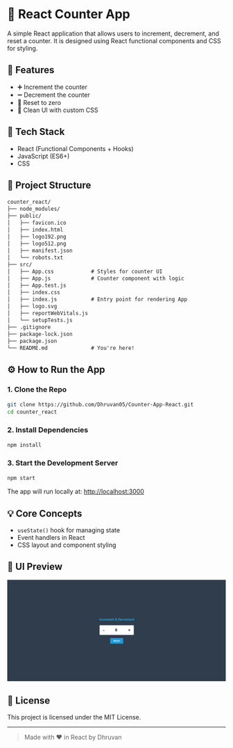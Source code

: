 # 🔢 React Counter App

A simple React application that allows users to increment, decrement, and reset a counter. It is designed using React functional components and CSS for styling.

## 🚀 Features

- ➕ Increment the counter
- ➖ Decrement the counter
- 🔁 Reset to zero
- 🎨 Clean UI with custom CSS

## 🧱 Tech Stack

- React (Functional Components + Hooks)
- JavaScript (ES6+)
- CSS

## 📁 Project Structure

```
counter_react/
├── node_modules/
├── public/
│   ├── favicon.ico
│   ├── index.html
│   ├── logo192.png
│   ├── logo512.png
│   ├── manifest.json
│   └── robots.txt
├── src/
│   ├── App.css            # Styles for counter UI
│   ├── App.js             # Counter component with logic
│   ├── App.test.js
│   ├── index.css
│   ├── index.js           # Entry point for rendering App
│   ├── logo.svg
│   ├── reportWebVitals.js
│   └── setupTests.js
├── .gitignore
├── package-lock.json
├── package.json
└── README.md              # You're here!
```

## ⚙️ How to Run the App

### 1. Clone the Repo

```bash
git clone https://github.com/Dhruvan05/Counter-App-React.git
cd counter_react
```

### 2. Install Dependencies

```bash
npm install
```

### 3. Start the Development Server

```bash
npm start
```

The app will run locally at: [http://localhost:3000](http://localhost:3000)

## 💡 Core Concepts

- `useState()` hook for managing state
- Event handlers in React
- CSS layout and component styling

## 📸 UI Preview

![alt text](image.png)



## 🪪 License

This project is licensed under the MIT License.

---

> Made with ❤️ in React by Dhruvan
